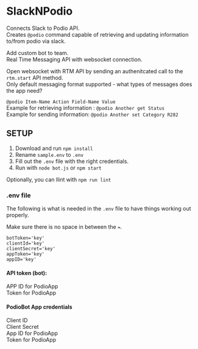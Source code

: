 # SlackNPodio

Connects Slack to Podio API.  
Creates `@podio` command capable of retrieving and updating information to/from podio via slack.

Add custom bot to team.<br>
Real Time Messaging API with websocket connection.

Open websocket with RTM API by sending an authenitcated call to the `rtm.start` API method.<br>
Only default messaging format supported - what types of messages does the app need?

`@podio Item-Name Action Field-Name Value`<br>
Example for retrieving information : `@podio Another get Status`<br>
Example for sending information: `@podio Another set Category R282`

## SETUP

1. Download and run `npm install`
2. Rename `sample.env` to `.env`
3. Fill out the `.env` file with the right credentials.
4. Run with `node bot.js` or `npm start`

Optionally, you can llint with `npm run lint`

### .env file

The following is what is needed in the `.env` file to have things working out properly.

Make sure there is no space in between the `=`.

```
botToken='key'
clientId='key'
clientSecret='key'
appToken='key'
appID='key'
```

#### API token (bot):

APP ID for PodioApp<br>
Token for PodioApp

#### PodioBot App credentials

Client ID<br>
Client Secret<br>
App ID for PodioApp<br>
Token for PodioApp
